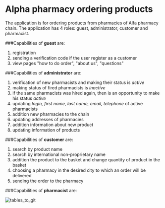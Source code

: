 # Alpha pharmacy ordering products

The application is for ordering products from pharmacies of Alfa pharmacy chain.
The application has 4 roles: guest, administrator, customer and pharmacist.

###Capabilities of **guest** are:

  1. registration<br>
  2. sending a verification code if the user register as a customer<br>
  3. view pages "how to do order", "about us", "questions"<br>

###Capabilities of **administrator** are:
  
  1. verification of new pharmacists and making their status is *active*<br>
  2. making status of fired pharmacists is *inactive*<br>
  3. if the same pharmacists was hired again, then is an opportunity to make his status *active*<br>
  4. updating *login, first name, last name, email, telephone* of active pharmacists<br>
  5. addition new pharmacies to the chain<br>
  6. updating addresses of pharmacies<br>
  7. addition information about new product<br>
  8. updating information of products<br>

###Capabilities of **customer** are:

  1. search by product name<br>
  2. search by international non-proprietary name<br>
  3. addition the product to the basket and change quantity of product in the basket<br>
  4. choosing a pharmacy in the desired city to which an order will be delivered<br>
  5. sending the order to the pharmacy<br>

###Capabilities of **pharmacist** are:



![tables_to_git](https://user-images.githubusercontent.com/61760081/135717021-4f48c348-a62d-4461-8b4e-7b3454f29186.jpg)




